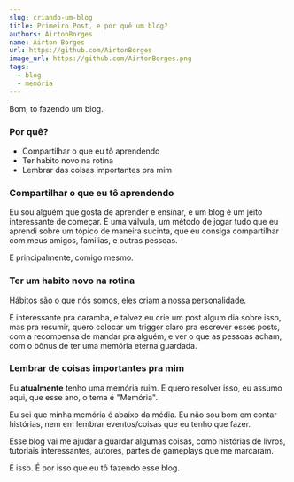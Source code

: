 ```yaml
---
slug: criando-um-blog
title: Primeiro Post, e por quê um blog?
authors: AirtonBorges
name: Airton Borges
url: https://github.com/AirtonBorges
image_url: https://github.com/AirtonBorges.png
tags:
  - blog
  - memória
---
```

Bom, to fazendo um blog.

### Por quê?
- Compartilhar o que eu tô aprendendo
- Ter habito novo na rotina
- Lembrar das coisas importantes pra mim

### Compartilhar o que eu tô aprendendo

Eu sou alguém que gosta de aprender e ensinar, e um blog é um jeito interessante de começar. É uma válvula, um método de jogar tudo que eu aprendi sobre um tópico de maneira sucinta, que eu consiga compartilhar com meus amigos, familias, e outras pessoas.

E principalmente, comigo mesmo.
### Ter um habito novo na rotina

Hábitos são o que nós somos, eles criam a nossa personalidade.

É interessante pra caramba, e talvez eu crie um post algum dia sobre isso, mas pra resumir, quero colocar um trigger claro pra escrever esses posts, com a recompensa de mandar pra alguém, e ver o que as pessoas acham, com o bônus de ter uma memória eterna guardada.
### Lembrar de coisas importantes pra mim

Eu __atualmente__ tenho uma memória ruim. E quero resolver isso, eu assumo aqui, que esse ano, o tema é "Memória".

Eu sei que minha memória é abaixo da média. Eu não sou bom em contar histórias, nem em lembrar eventos/coisas que eu tenho que fazer.

Esse blog vai me ajudar a guardar algumas coisas, como histórias de livros, tutoriais interessantes, autores, partes de gameplays que me marcaram. 

É isso. É por isso que eu tô fazendo esse blog.